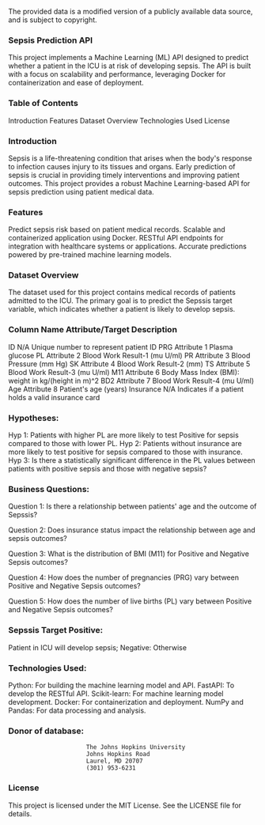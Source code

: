 

The provided data is a modified version of a publicly available data source, and is subject to copyright.


### Sepsis Prediction API
This project implements a Machine Learning (ML) API designed to predict whether a patient in the ICU is at risk of developing sepsis. The API is built with a focus on scalability and performance, leveraging Docker for containerization and ease of deployment.

### Table of Contents
Introduction
Features
Dataset Overview
Technologies Used
License

### Introduction
Sepsis is a life-threatening condition that arises when the body's response to infection causes injury to its tissues and organs. Early prediction of sepsis is crucial in providing timely interventions and improving patient outcomes. This project provides a robust Machine Learning-based API for sepsis prediction using patient medical data.

### Features
Predict sepsis risk based on patient medical records.
Scalable and containerized application using Docker.
RESTful API endpoints for integration with healthcare systems or applications.
Accurate predictions powered by pre-trained machine learning models.

### Dataset Overview
The dataset used for this project contains medical records of patients admitted to the ICU. The primary goal is to predict the Sepssis target variable, which indicates whether a patient is likely to develop sepsis.

### Column Name	Attribute/Target	Description
ID	N/A	Unique number to represent patient ID
PRG	Attribute 1	Plasma glucose
PL	Attribute 2	Blood Work Result-1 (mu U/ml)
PR	Attribute 3	Blood Pressure (mm Hg)
SK	Attribute 4	Blood Work Result-2 (mm)
TS	Attribute 5	Blood Work Result-3 (mu U/ml)
M11	Attribute 6	Body Mass Index (BMI): weight in kg/(height in m)^2
BD2	Attribute 7	Blood Work Result-4 (mu U/ml)
Age	Attribute 8	Patient's age (years)
Insurance	N/A	Indicates if a patient holds a valid insurance card

### Hypotheses:
 Hyp 1: Patients with higher PL are more likely to test Positive for sepsis compared to those with lower PL.
 Hyp 2: Patients without insurance are more likely to test positive for sepsis compared to those with insurance.
 Hyp 3: Is there a statistically significant difference in the PL values between patients with positive sepsis and those with negative sepsis?

### Business Questions:
Question 1:
Is there a relationship between patients' age and the outcome of Sepssis?

Question 2:
Does insurance status impact the relationship between age and sepsis outcomes?

Question 3:
What is the distribution of BMI (M11) for Positive and Negative Sepsis outcomes?

Question 4:
How does the number of pregnancies (PRG) vary between Positive and Negative Sepsis outcomes?

Question 5: How does the number of live births (PL) vary between Positive and Negative Sepsis outcomes?

### Sepssis	Target	Positive:
Patient in ICU will develop sepsis; Negative: Otherwise
### Technologies Used:
Python: For building the machine learning model and API.
FastAPI: To develop the RESTful API.
Scikit-learn: For machine learning model development.
Docker: For containerization and deployment.
NumPy and Pandas: For data processing and analysis.

### Donor of database: 
                          The Johns Hopkins University
                          Johns Hopkins Road
                          Laurel, MD 20707
                          (301) 953-6231

### License
This project is licensed under the MIT License. See the LICENSE file for details.